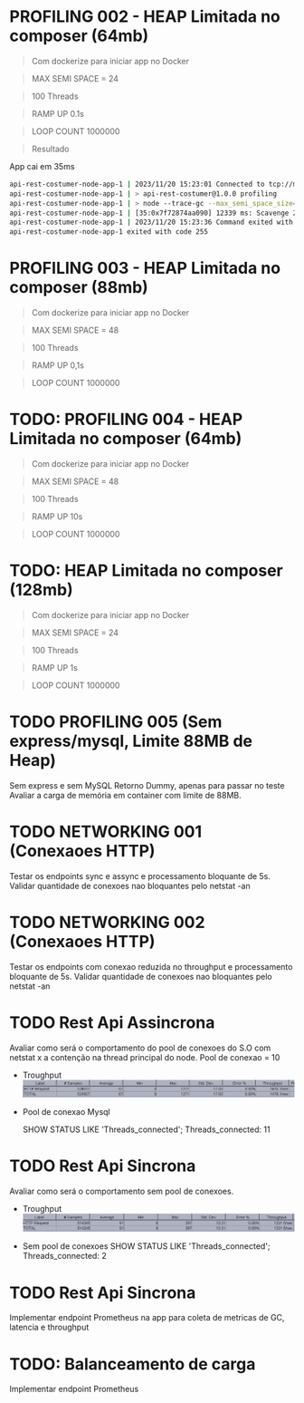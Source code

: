 # PROFILING 002 - HEAP Limitada no composer (64mb)

> Com dockerize para iniciar app no Docker

> MAX SEMI SPACE = 24

> 100 Threads

> RAMP UP 0.1s

> LOOP COUNT 1000000

> Resultado

App cai em 35ms

```bash
api-rest-costumer-node-app-1 | 2023/11/20 15:23:01 Connected to tcp://mysql-container:3306
api-rest-costumer-node-app-1 | > api-rest-costumer@1.0.0 profiling
api-rest-costumer-node-app-1 | > node --trace-gc --max_semi_space_size=24 index.js 2>&1
api-rest-costumer-node-app-1 | [35:0x7f72874aa090] 12339 ms: Scavenge 20.3 (31.2) -> 15.7 (31.8) MB, 16.24 / 4.95 ms (average mu = 0.999, current mu = 0.994) task;
api-rest-costumer-node-app-1 | 2023/11/20 15:23:36 Command exited with error: signal: killed
api-rest-costumer-node-app-1 exited with code 255
```

# PROFILING 003 - HEAP Limitada no composer (88mb)

> Com dockerize para iniciar app no Docker

> MAX SEMI SPACE = 48

> 100 Threads

> RAMP UP 0,1s

> LOOP COUNT 1000000

# TODO: PROFILING 004 - HEAP Limitada no composer (64mb)

> Com dockerize para iniciar app no Docker

> MAX SEMI SPACE = 48

> 100 Threads

> RAMP UP 10s

> LOOP COUNT 1000000

# TODO: HEAP Limitada no composer (128mb)

> Com dockerize para iniciar app no Docker

> MAX SEMI SPACE = 24

> 100 Threads

> RAMP UP 1s

> LOOP COUNT 1000000

# TODO PROFILING 005 (Sem express/mysql, Limite 88MB de Heap)

Sem express e sem MySQL
Retorno Dummy, apenas para passar no teste
Avaliar a carga de memória em container com limite de 88MB.

# TODO NETWORKING 001 (Conexaoes HTTP)

Testar os endpoints sync e assync e processamento bloquante de 5s.
Validar quantidade de conexoes nao bloquantes pelo netstat -an

# TODO NETWORKING 002 (Conexaoes HTTP)

Testar os endpoints com conexao reduzida no throughput e processamento bloquante de 5s.
Validar quantidade de conexoes nao bloquantes pelo netstat -an

# TODO Rest Api Assincrona

Avaliar como será o comportamento do pool de conexoes do S.O com netstat x a contenção na thread principal do node.
Pool de conexao = 10

- Troughput
  ![Alt text](image.png)

- Pool de conexao Mysql

  SHOW STATUS LIKE 'Threads_connected';
  Threads_connected: 11

# TODO Rest Api Sincrona

Avaliar como será o comportamento sem pool de conexoes.

- Troughput
  ![Alt text](image-1.png)

- Sem pool de conexoes
  SHOW STATUS LIKE 'Threads_connected';
  Threads_connected: 2

# TODO Rest Api Sincrona

Implementar endpoint Prometheus na app para coleta de metricas de GC, latencia e throughput

# TODO: Balanceamento de carga

Implementar endpoint Prometheus
